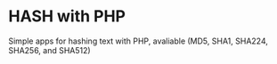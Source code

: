 # HASH with PHP
Simple apps for hashing text with PHP, avaliable (MD5, SHA1, SHA224, SHA256, and SHA512)
